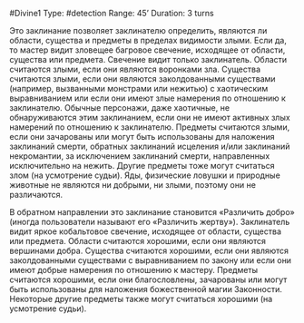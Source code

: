 #Divine1
Type: #detection
Range: 45’
Duration: 3 turns

Это заклинание позволяет заклинателю определить, являются ли области, существа и предметы в пределах видимости злыми. Если да, то мастер видит зловещее багровое свечение, исходящее от области, существа или предмета. Свечение видит только заклинатель. Области считаются злыми, если они являются воронками зла. Существа считаются злыми, если они являются заколдованными существами (например, вызванными монстрами или нежитью) с хаотическим выравниванием или если они имеют злые намерения по отношению к заклинателю. Обычные персонажи, даже хаотичные, не обнаруживаются этим заклинанием, если они не имеют активных злых намерений по отношению к заклинателю. Предметы считаются злыми, если они зачарованы или могут быть использованы для наложения заклинаний смерти, обратных заклинаний исцеления и/или заклинаний некромантии, за исключением заклинаний смерти, направленных исключительно на нежить. Другие предметы тоже могут считаться злом (на усмотрение судьи). Яды, физические ловушки и природные животные не являются ни добрыми, ни злыми, поэтому они не различаются.

В обратном направлении это заклинание становится «Различить добро» (иногда пользователи называют его «Различить жертву»). Заклинатель видит яркое кобальтовое свечение, исходящее от области, существа или предмета. Области считаются хорошими, если они являются вершинами добра. Существа считаются хорошими, если они являются заколдованными существами с выравниванием по закону или если они имеют добрые намерения по отношению к мастеру. Предметы считаются хорошими, если они благословлены, зачарованы или могут быть использованы для наложения божественной магии Законности. Некоторые другие предметы также могут считаться хорошими (на усмотрение судьи).